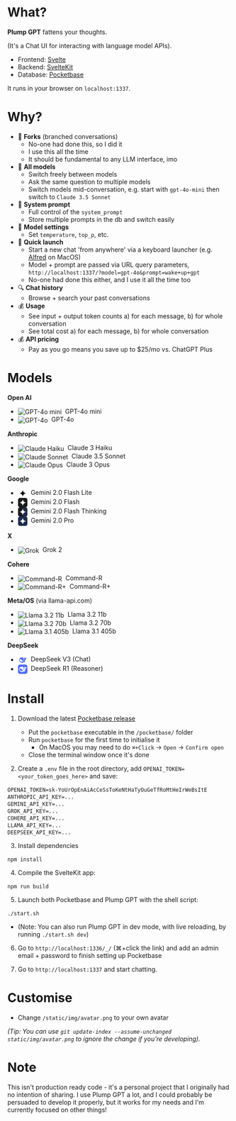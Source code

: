 # What?

**Plump GPT** fattens your thoughts.

(It's a Chat UI for interacting with language model APIs).

- Frontend: [Svelte](https://svelte.dev/)
- Backend: [SvelteKit](https://kit.svelte.dev/)
- Database: [Pocketbase](https://pocketbase.io/)

It runs in your browser on `localhost:1337`.



# Why?

- 📐 **Forks** (branched conversations)
    - No-one had done this, so I did it
    - I use this all the time
    - It should be fundamental to any LLM interface, imo
- 🤖 **All models**
    - Switch freely between models
    - Ask the same question to multiple models
    - Switch models mid-conversation, e.g. start with `gpt-4o-mini` then switch to `Claude 3.5 Sonnet`
- 📝 **System prompt**
    - Full control of the `system_prompt`
    - Store multiple prompts in the db and switch easily
- 🔧 **Model settings**
    - Set `temperature`, `top_p`, etc.
- 🚀 **Quick launch**
    - Start a new chat 'from anywhere' via a keyboard launcher (e.g. [Alfred](https://www.alfredapp.com/) on MacOS)
    - Model + prompt are passed via URL query parameters, `http://localhost:1337/?model=gpt-4o&prompt=wake+up+gpt`
    - No-one had done this either, and I use it all the time too
- 🔍 **Chat history**
    - Browse + search your past conversations
- 💰 **Usage**
    - See input + output token counts a) for each message, b) for whole conversation
    - See total cost a) for each message, b) for whole conversation
- 💰 **API pricing**
    - Pay as you go means you save up to $25/mo vs. ChatGPT Plus



# Models

**Open AI**
- <img alt='GPT-4o mini' src='./static/img/icons/models/gpt-4o-mini.png' width='21' height='21' valign='middle'>&nbsp; GPT-4o mini
- <img alt='GPT-4o' src='./static/img/icons/models/gpt-4o.png' width='21' height='21' valign='middle'>&nbsp; GPT-4o

**Anthropic**
- <img alt='Claude Haiku' src='./static/img/icons/models/claude-3-haiku.png' width='21' height='21' valign='middle'>&nbsp; Claude 3 Haiku
- <img alt='Claude Sonnet' src='./static/img/icons/models/claude-3-sonnet.png' width='21' height='21' valign='middle'>&nbsp; Claude 3.5 Sonnet
- <img alt='Claude Opus' src='./static/img/icons/models/claude-3-opus.png' width='21' height='21' valign='middle'>&nbsp; Claude 3 Opus

**Google**
- <img alt='Gemini Flash' src='./static/img/icons/models/gemini-flash-lite.png' width='21' height='21' valign='middle'>&nbsp; Gemini 2.0 Flash Lite
- <img alt='Gemini Flash' src='./static/img/icons/models/gemini-flash.png' width='21' height='21' valign='middle'>&nbsp; Gemini 2.0 Flash
- <img alt='Gemini Flash Thinking' src='./static/img/icons/models/gemini-flash-thinking.png' width='21' height='21' valign='middle'>&nbsp; Gemini 2.0 Flash Thinking
- <img alt='Gemini Pro' src='./static/img/icons/models/gemini-pro.png' width='21' height='21' valign='middle'>&nbsp; Gemini 2.0 Pro

**X**
- <img alt='Grok' src='./static/img/icons/models/grok.png' width='21' height='21' valign='middle'>&nbsp; Grok 2

**Cohere**
- <img alt='Command-R' src='./static/img/icons/models/command-r.png' width='21' height='21' valign='middle'>&nbsp; Command-R
- <img alt='Command-R+' src='./static/img/icons/models/command-r-plus.png' width='21' height='21' valign='middle'>&nbsp; Command-R+

**Meta/OS** (via llama-api.com)
- <img alt='Llama 3.2 11b' src='./static/img/icons/models/llama-3-light.png' width='21' height='21' valign='middle'>&nbsp; Llama 3.2 11b
- <img alt='Llama 3.2 70b' src='./static/img/icons/models/llama-3-medium.png' width='21' height='21' valign='middle'>&nbsp; Llama 3.2 70b
- <img alt='Llama 3.1 405b' src='./static/img/icons/models/llama-3-heavy.png' width='21' height='21' valign='middle'>&nbsp; Llama 3.1 405b

**DeepSeek**
- <img alt='DeepSeek V3' src='./static/img/icons/models/deepseek-chat.png' width='21' height='21' valign='middle'>&nbsp; DeepSeek V3 (Chat)
- <img alt='DeepSeek R1' src='./static/img/icons/models/deepseek-reasoner.png' width='21' height='21' valign='middle'>&nbsp; DeepSeek R1 (Reasoner)



# Install

1. Download the latest [Pocketbase release](https://pocketbase.io/docs/)
    - Put the `pocketbase` executable in the `/pocketbase/` folder
    - Run `pocketbase` for the first time to initialise it
        - On MacOS you may need to do `⌘+Click` -> `Open` -> `Confirm open`
    - Close the terminal window once it's done

2. Create a `.env` file in the root directory, add `OPENAI_TOKEN=<your_token_goes_here>` and save:
```
OPENAI_TOKEN=sk-YoUrOpEnAiAcCeSsToKeNtHaTyOuGeTfRoMtHeIrWeBsItE
ANTHROPIC_API_KEY=...
GEMINI_API_KEY=...
GROK_API_KEY=...
COHERE_API_KEY=...
LLAMA_API_KEY=...
DEEPSEEK_API_KEY=...
```

3. Install dependencies
```
npm install
```

4. Compile the SvelteKit app:
```
npm run build
```

5. Launch both Pocketbase and Plump GPT with the shell script:
```
./start.sh
```
   - (Note: You can also run Plump GPT in dev mode, with live reloading, by running `./start.sh dev`)


6. Go to `http://localhost:1336/_/` (⌘+click the link) and add an admin email + password to finish setting up Pocketbase

7. Go to `http://localhost:1337` and start chatting.



# Customise

- Change `/static/img/avatar.png` to your own avatar

_(Tip: You can use `git update-index --assume-unchanged static/img/avatar.png` to ignore the change if you're developing)._



# Note

This isn't production ready code - it's a personal project that I originally had no intention of sharing. I use Plump GPT a lot, and I could probably be persuaded to develop it properly, but it works for my needs and I'm currently focused on other things!
